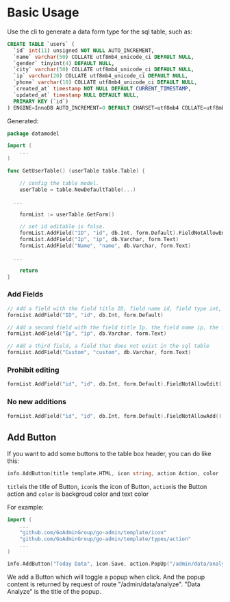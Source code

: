 # Basic Usage

Use the cli to generate a data form type for the sql table, such as:

```sql
CREATE TABLE `users` (
  `id` int(11) unsigned NOT NULL AUTO_INCREMENT,
  `name` varchar(50) COLLATE utf8mb4_unicode_ci DEFAULT NULL,
  `gender` tinyint(4) DEFAULT NULL,
  `city` varchar(50) COLLATE utf8mb4_unicode_ci DEFAULT NULL,
  `ip` varchar(20) COLLATE utf8mb4_unicode_ci DEFAULT NULL,
  `phone` varchar(10) COLLATE utf8mb4_unicode_ci DEFAULT NULL,
  `created_at` timestamp NOT NULL DEFAULT CURRENT_TIMESTAMP,
  `updated_at` timestamp NULL DEFAULT NULL,
  PRIMARY KEY (`id`)
) ENGINE=InnoDB AUTO_INCREMENT=0 DEFAULT CHARSET=utf8mb4 COLLATE=utf8mb4_unicode_ci;
```

Generated:

```go
package datamodel

import (
    ...
)

func GetUserTable() (userTable table.Table) {

    // config the table model.
    userTable = table.NewDefaultTable(...)

  ...

    formList := userTable.GetForm()

    // set id editable is false.
    formList.AddField("ID", "id", db.Int, form.Default).FieldNotAllowEdit()
    formList.AddField("Ip", "ip", db.Varchar, form.Text)
    formList.AddField("Name", "name", db.Varchar, form.Text)

  ...

    return
}
```

### Add Fields

```go
// Add a field with the field title ID, field name id, field type int, form type Default
formList.AddField("ID", "id", db.Int, form.Default)

// Add a second field with the field title Ip, the field name ip, the field type varchar, and the form type Text
formList.AddField("Ip", "ip", db.Varchar, form.Text)

// Add a third field, a field that does not exist in the sql table
formList.AddField("Custom", "custom", db.Varchar, form.Text)
```

### Prohibit editing

```go
formList.AddField("id", "id", db.Int, form.Default).FieldNotAllowEdit()
```

### No new additions

```go
formList.AddField("id", "id", db.Int, form.Default).FieldNotAllowAdd()
```

## Add Button

If you want to add some buttons to the table box header, you can do like this:

```go
info.AddButton(title template.HTML, icon string, action Action, color ...template.HTML)
```

`title`is the title of Button, `icon`is the icon of Button, `action`is the Button action and `color` is backgroud color and text color

For example:

```go
import (
    ...
    "github.com/GoAdminGroup/go-admin/template/icon"
    "github.com/GoAdminGroup/go-admin/template/types/action"
    ...
)

info.AddButton("Today Data", icon.Save, action.PopUp("/admin/data/analyze", "Data Analyze"))
```

We add a Button which will toggle a popup when click. And the popup content is returned by request of route "/admin/data/analyze". "Data Analyze" is the title of the popup.

